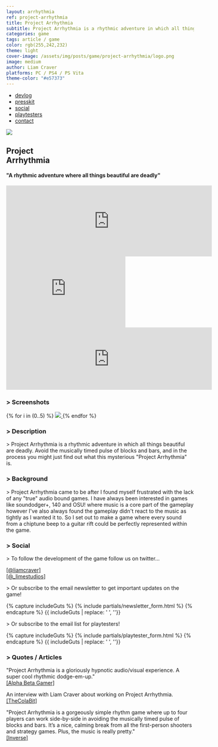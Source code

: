 ```yaml
---
layout: arrhythmia
ref: project-arrhythmia
title: Project Arrhythmia
subtitle: Project Arrhythmia is a rhythmic adventure in which all things beautiful are deadly.
categories: game
tags: article / game
color: rgb(255,242,232)
theme: light
cover-image: /assets/img/posts/game/project-arrhythmia/logo.png
image: medium
author: Liam Craver
platforms: PC / PS4 / PS Vita
theme-color: "#e57373"
---
```


<nav class="arrhythmia_top">
  <ul>
    <a href="http://steamcommunity.com/games/440310/announcements/"><li>devlog</li></a>
    <a href="/page/presskit/#ProjectArrhythmia"><li>presskit</li></a>
    <a href="/game/project-arrhythmia/#social"><li>social</li></a>
    <a href="/game/project-arrhythmia/#playtesters"><li>playtesters</li></a>
    <a href="/page/contact/"><li>contact</li></a>
  </ul>
</nav>

<div class="logo">
  <img src="/assets/img/posts/game/project-arrhythmia/logo.png"/>
  <h2>Project <br> Arrhythmia</h2>
  <h4 class="quote">"A rhythmic adventure where all things beautiful are deadly"</h4>
</div>

<div class="trailer">
  <div class="flex-video" onclick='this.innerHTML = "<iframe src=\"https://www.youtube.com/embed/G9zGxwaSy8s?rel=0&amp;showinfo=0&amp;autoplay=1\" frameborder=\"0\" allowfullscreen></iframe>"'>
    <div class="play-button"></div>
  </div>
</div>

<div class="preorder">
  <div class="steam">
  <iframe src="http://store.steampowered.com/widget/440310/" frameborder="0" width="552" height="190"></iframe>
  </div>

  <div class="steam small">
  <iframe src="http://store.steampowered.com/widget/440310/" frameborder="0" width="320" height="190"></iframe>
  </div>

  <div class="itch">
  <iframe frameborder="0" src="https://itch.io/embed/21241?linkback=true&amp;bg_color=ffffff&amp;fg_color=222222&amp;link_color=fa5c5c&amp;border_color=bebebe" width="552" height="167"></iframe>
  </div>

  <!--<div class="itch small">
  <iframe frameborder="0" src="https://itch.io/embed/21241?linkback=true&amp;bg_color=ffffff&amp;fg_color=222222&amp;link_color=fa5c5c&amp;border_color=bebebe" width="320" height="167"></iframe>
  </div>-->
</div>

<h3>> Screenshots</h3>

<div class="image-wrapper">
{% for i in (0..5) %}
  <a href="/assets/img/posts/game/{{page.ref}}/screenshots_2/screenshots ({{ i }}).png">
    <img class="float medium border" src="/assets/img/posts/game/{{page.ref}}/screenshots_2/screenshots ({{ i }}).png"/>
  </a>
{% endfor %}
</div>

<h3>> Description</h3>
<p>> Project Arrhythmia is a rhythmic adventure in which all things beautiful are deadly. Avoid the musically timed pulse of blocks and bars, and in the process you might just find out what this mysterious "Project Arrhythmia" is.</p>

<!--<h3>> Planned Features</h3>
  <p>
  \> Single Player Story Mode <br>
  \> Multiplayer Party Mode <br>
  \> Fantastic Soundtrack <br>
  \> Hard and Addicting Gameplay <br>
  \> Level Editor
  </p>-->

<h3>> Background</h3>
<p>> Project Arrhythmia came to be after I found myself frustrated with the lack of any "true" audio bound games. I have always been interested in games like soundodger+, 140 and OSU! where music is a core part of the gameplay however I've also always found the gameplay didn't react to the music as tightly as I wanted it to. So I set out to make a game where every sound from a chiptune beep to a guitar rift could be perfectly represented within the game.</p>

<h3 id="social">> Social</h3>
<p>> To follow the development of the game follow us on twitter...</p>
<p class="social">
  <a class="arrhythmia-button twitter" href="http://twitter.com/liamcraver">[@liamcraver]</a>
  <br>
  <a class="arrhythmia-button twitter" href="http://twitter.com/_limestudios">[@_limestudios]</a>
</p>
<p>> Or subscribe to the email newsletter to get important updates on the game!</p>

{% capture includeGuts %}
{% include partials/newsletter_form.html %}
{% endcapture %}
{{ includeGuts | replace: '    ', ''}}

<p id="playtesters">> Or subscribe to the email list for playtesters!</p>

{% capture includeGuts %}
{% include partials/playtester_form.html %}
{% endcapture %}
{{ includeGuts | replace: '    ', ''}}

<h3>> Quotes /  Articles</h3>

<div class="quotes">

<p class="quote">
<span>"Project Arrhythmia is a gloriously hypnotic audio/visual experience. A super cool rhythmic dodge-em-up."</span></br>
<a class="arrhythmia-button" href="https://www.alphabetagamer.com/project-arrhythmia-alpha-download/">[Alpha Beta Gamer]</a>
</p>

<p class="quote">
<span>An interview with Liam Craver about working on Project Arrhythmia.</span></br>
<a class="arrhythmia-button" href="http://www.thecolabit.com/2016/05/14/project-arrhythmia-and-its-awesome-music/">[TheColaBit]</a>
</p>

<p class="quote">
<span>"Project Arrhythmia is a gorgeously simple rhythm game where up to four players can work side-by-side in avoiding the musically timed pulse of blocks and bars. It’s a nice, calming break from all the first-person shooters and strategy games. Plus, the music is really pretty."</span></br>
<a class="arrhythmia-button" href="https://www.inverse.com/article/25850-upcoming-multiplayer-games-state-of-decay-ghost-reco">[Inverse]</a>
</p>

<p class="quote">
 
</p>

</div>

<!--<h3>> Awards</h3>-->

<!--<h3>> Presskits</h3>
<p class="social">
  <a class="arrhythmia-button" href="/page/presskit/#ProjectArrhythmia">[Project Arrhythmia]</a>
  <br>
  <a class="arrhythmia-button" href="/page/presskit/#LimeStudios">[Lime Studios]</a>
</p>-->

